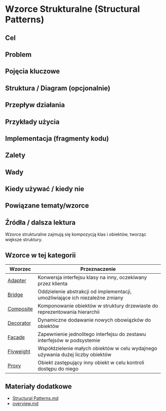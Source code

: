 # Wzorce Strukturalne (Structural Patterns)

## Cel

## Problem

## Pojęcia kluczowe

## Struktura / Diagram (opcjonalnie)

## Przepływ działania

## Przykłady użycia

## Implementacja (fragmenty kodu)

## Zalety

## Wady

## Kiedy używać / kiedy nie

## Powiązane tematy/wzorce

## Źródła / dalsza lektura


Wzorce strukturalne zajmują się kompozycją klas i obiektów, tworząc większe struktury.

## Wzorce w tej kategorii

| Wzorzec | Przeznaczenie |
|---------|---------------|
| [Adapter](adapter/) | Konwersja interfejsu klasy na inny, oczekiwany przez klienta |
| [Bridge](bridge/) | Oddzielenie abstrakcji od implementacji, umożliwiające ich niezależne zmiany |
| [Composite](composite/) | Komponowanie obiektów w struktury drzewiaste do reprezentowania hierarchii |
| [Decorator](decorator/) | Dynamiczne dodawanie nowych obowiązków do obiektów |
| [Facade](facade/) | Zapewnienie jednolitego interfejsu do zestawu interfejsów w podsystemie |
| [Flyweight](flyweight/) | Współdzielenie małych obiektów w celu wydajnego używania dużej liczby obiektów |
| [Proxy](proxy/) | Obiekt zastępujący inny obiekt w celu kontroli dostępu do niego |

## Materiały dodatkowe

- [Structural Patterns.md](../Structural%20Patterns.md)
- [overview.md](overview.md)

